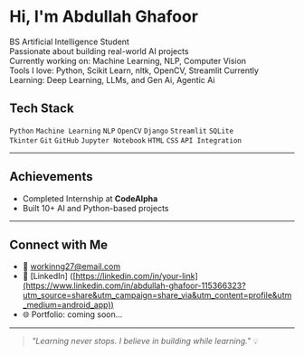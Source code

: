 #  Hi, I'm Abdullah Ghafoor

 BS Artificial Intelligence Student  
 Passionate about building real-world AI  projects  
 Currently working on: Machine Learning, NLP, Computer Vision  
 Tools I love: Python, Scikit Learn, nltk, OpenCV, Streamlit 
 Currently Learning: Deep Learning, LLMs, and Gen Ai, Agentic Ai
 


##  Tech Stack
`Python` `Machine Learning` `NLP` `OpenCV` `Django` `Streamlit` `SQLite`  
`Tkinter` `Git` `GitHub` `Jupyter Notebook` `HTML` `CSS` `API Integration`

---

##  Achievements
-  Completed Internship at **CodeAlpha** 
-  Built 10+ AI and Python-based projects

---

## Connect with Me
- 📧 workinng27@email.com 
- 💼 [LinkedIn] ([https://linkedin.com/in/your-link](https://www.linkedin.com/in/abdullah-ghafoor-115366323?utm_source=share&utm_campaign=share_via&utm_content=profile&utm_medium=android_app)) 
- 🌐 Portfolio: coming soon...

---

> *"Learning never stops. I believe in building while learning."* 💡

